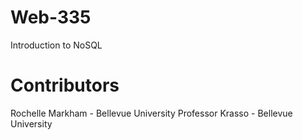 # Web-335
Introduction to NoSQL

# Contributors
Rochelle Markham - Bellevue University
Professor Krasso - Bellevue University
